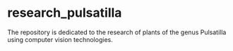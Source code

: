 # research_pulsatilla
The repository is dedicated to the research of plants of the genus Pulsatilla using computer vision technologies.
